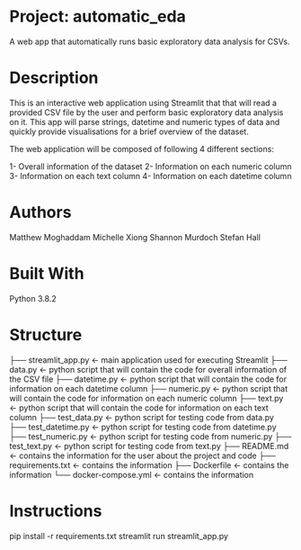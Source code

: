 # Project: automatic_eda
A web app that automatically runs basic exploratory data analysis for CSVs.

# Description
This is an interactive web application using Streamlit that that will read a provided CSV file by the user and perform basic exploratory data analysis on it. This app will parse strings, datetime and numeric types of data and quickly provide visualisations for a brief overview of the dataset.

The web application will be composed of following 4 different sections:

1- Overall information of the dataset
2- Information on each numeric column
3- Information on each text column
4- Information on each datetime column

# Authors
Matthew Moghaddam
Michelle Xiong
Shannon Murdoch
Stefan Hall

# Built With
Python 3.8.2

# Structure

├── streamlit_app.py   <- main application used for executing Streamlit
├── data.py            <- python script that will contain the code for overall information of the CSV file 
├── datetime.py        <- python script that will contain the code for information on each datetime column 
├── numeric.py         <- python script that will contain the code for information on each numeric column 
├── text.py            <- python script that will contain the code for information on each text column 
├── test_data.py       <- python script for testing code from data.py
├── test_datetime.py   <- python script for testing code from datetime.py
├── test_numeric.py    <- python script for testing code from numeric.py
├── test_text.py       <- python script for testing code from text.py
├── README.md          <- contains the information for the user about the project and code
├── requirements.txt   <- contains the information
├── Dockerfile         <- contains the information
└── docker-compose.yml <- contains the information

# Instructions
pip install -r requirements.txt
streamlit run streamlit_app.py
